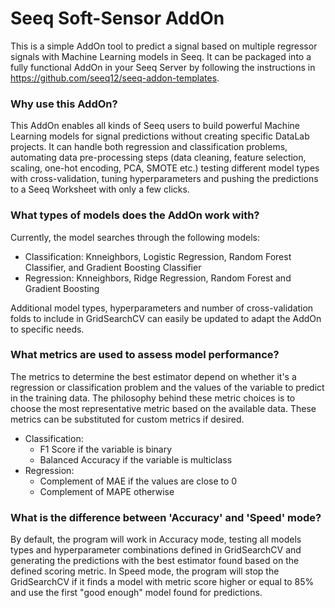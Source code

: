 # Seeq Soft-Sensor AddOn
This is a simple AddOn tool to predict a signal based on multiple regressor signals with Machine Learning models in Seeq. It can be packaged into a fully functional AddOn in your Seeq Server by following the instructions in https://github.com/seeq12/seeq-addon-templates. 

### Why use this AddOn?
This AddOn enables all kinds of Seeq users to build powerful Machine Learning models for signal predictions without creating specific DataLab projects. It can handle both regression and classification problems, automating data pre-processing steps (data cleaning, feature selection, scaling, one-hot encoding, PCA, SMOTE etc.) testing different model types with cross-validation, tuning hyperparameters and pushing the predictions to a Seeq Worksheet with only a few clicks. 

### What types of models does the AddOn work with?
Currently, the model searches through the following models:
- Classification: Knneighbors, Logistic Regression, Random Forest Classifier, and Gradient Boosting Classifier
- Regression: Knneighbors, Ridge Regression, Random Forest and Gradient Boosting

Additional model types, hyperparameters and number of cross-validation folds to include in GridSearchCV can easily be updated to adapt the AddOn to specific needs.

### What metrics are used to assess model performance?
The metrics to determine the best estimator depend on whether it's a regression or classification problem and the values of the variable to predict in the training data. The philosophy behind these metric choices is to choose the most representative metric based on the available data. These metrics can be substituted for custom metrics if desired. 
- Classification: 
  - F1 Score if the variable is binary
  - Balanced Accuracy if the variable is multiclass
- Regression:
  - Complement of MAE if the values are close to 0
  - Complement of MAPE otherwise

### What is the difference between 'Accuracy' and 'Speed' mode?
By default, the program will work in Accuracy mode, testing all models types and hyperparameter combinations defined in GridSearchCV and generating the predictions with the best estimator found based on the defined scoring metric. In Speed mode, the program will stop the GridSearchCV if it finds a model with metric score higher or equal to 85% and use the first "good enough" model found for predictions.
